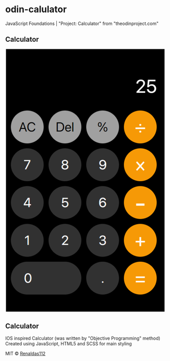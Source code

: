 # odin-calulator
JavaScript Foundations | "Project: Calculator" from "theodinproject.com"

## Calculator
<div align="center">
  <img src ="img/screenshot.PNG" style="width: 500px" />
</div>

## Calculator
IOS inspired Calculator (was written by "Objective Programming" method)
Created using JavaScript, HTML5 and SCSS for main styling

MIT © [Renaldas112]()


